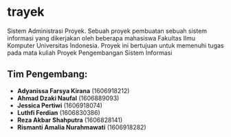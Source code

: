 # trayek
Sistem Administrasi Proyek. Sebuah proyek pembuatan sebuah sistem informasi yang dikerjakan oleh beberapa mahasiswa Fakultas Ilmu Komputer Universitas Indonesia. Proyek ini bertujuan untuk memenuhi tugas pada mata kuliah Proyek Pengembangan Sistem Informasi

## Tim Pengembang:
- **Adyanissa Farsya Kirana** (1606918212)
- **Ahmad Dzaki Naufal** (1606889093)
- **Jessica Pertiwi** (1606918074)
- **Luthfi Ferdian** (1606830386)
- **Reza Akbar Shahputra** (1606828141)
- **Rismanti Amalia Nurahmawati** (1606918282)

